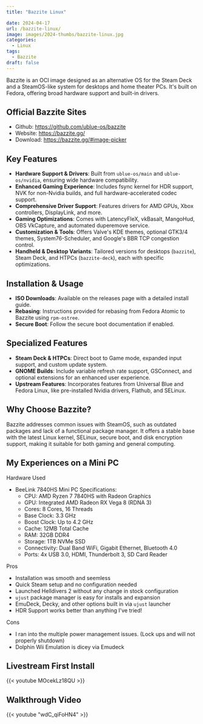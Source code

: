 ```yaml
---
title: "Bazzite Linux"

date: 2024-04-17
url: /bazzite-linux/
image: images/2024-thumbs/bazzite-linux.jpg
categories:
  - Linux
tags:
  - Bazzite
draft: false
---
```

Bazzite is an OCI image designed as an alternative OS for the Steam Deck and a SteamOS-like system for desktops and home theater PCs. It's built on Fedora, offering broad hardware support and built-in drivers.

## Official Bazzite Sites

- Github: <https://github.com/ublue-os/bazzite>
- Website: <https://bazzite.gg/>
- Download: <https://bazzite.gg/#image-picker>

## Key Features

- **Hardware Support & Drivers**: Built from `ublue-os/main` and `ublue-os/nvidia`, ensuring wide hardware compatibility.
- **Enhanced Gaming Experience**: Includes fsync kernel for HDR support, NVK for non-Nvidia builds, and full hardware-accelerated codec support.
- **Comprehensive Driver Support**: Features drivers for AMD GPUs, Xbox controllers, DisplayLink, and more.
- **Gaming Optimizations**: Comes with LatencyFleX, vkBasalt, MangoHud, OBS VkCapture, and automated duperemove service.
- **Customization & Tools**: Offers Valve's KDE themes, optional GTK3/4 themes, System76-Scheduler, and Google's BBR TCP congestion control.
- **Handheld & Desktop Variants**: Tailored versions for desktops (`bazzite`), Steam Deck, and HTPCs (`bazzite-deck`), each with specific optimizations.

## Installation & Usage

- **ISO Downloads**: Available on the releases page with a detailed install guide.
- **Rebasing**: Instructions provided for rebasing from Fedora Atomic to Bazzite using `rpm-ostree`.
- **Secure Boot**: Follow the secure boot documentation if enabled.

## Specialized Features

- **Steam Deck & HTPCs**: Direct boot to Game mode, expanded input support, and custom update system.
- **GNOME Builds**: Include variable refresh rate support, GSConnect, and optional extensions for an enhanced user experience.
- **Upstream Features**: Incorporates features from Universal Blue and Fedora Linux, like pre-installed Nvidia drivers, Flathub, and SELinux.

## Why Choose Bazzite?

Bazzite addresses common issues with SteamOS, such as outdated packages and lack of a functional package manager. It offers a stable base with the latest Linux kernel, SELinux, secure boot, and disk encryption support, making it suitable for both gaming and general computing.

## My Experiences on a Mini PC

Hardware Used

- BeeLink 7840HS Mini PC Specifications:
  - CPU: AMD Ryzen 7 7840HS with Radeon Graphics
  - GPU: Integrated AMD Radeon RX Vega 8 (RDNA 3)
  - Cores: 8 Cores, 16 Threads
  - Base Clock: 3.3 GHz
  - Boost Clock: Up to 4.2 GHz
  - Cache: 12MB Total Cache
  - RAM: 32GB DDR4
  - Storage: 1TB NVMe SSD
  - Connectivity: Dual Band WiFi, Gigabit Ethernet, Bluetooth 4.0
  - Ports: 4x USB 3.0, HDMI, Thunderbolt 3, SD Card Reader

Pros

- Installation was smooth and seemless
- Quick Steam setup and no configuration needed
- Launched Helldivers 2 without any change in stock configuration
- `ujust` package manager is easy for installs and expansion
- EmuDeck, Decky, and other options built in via `ujust` launcher
- HDR Support works better than anything I've tried!

Cons

- I ran into the multiple power management issues. (Lock ups and will not properly shutdown)
- Dolphin Wii Emulation is dicey via Emudeck

## Livestream First Install

{{< youtube MOcekLz18QU >}} 

## Walkthrough Video

{{< youtube "wdC_qiFoHN4" >}}
